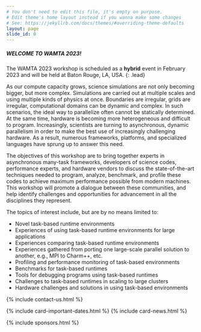 ```yaml
---
# You don't need to edit this file, it's empty on purpose.
# Edit theme's home layout instead if you wanna make some changes
# See: https://jekyllrb.com/docs/themes/#overriding-theme-defaults
layout: page
slide_id: 0
---
```


<div class="row">

<div class="col-xs-12 col-sm-12 col-md-6 col-lg-6 col-xl-6 text-justify conference-text" markdown="1">

##### WELCOME TO WAMTA 2023\!

The WAMTA 2023 workshop is scheduled as a <b>hybrid</b> event in February 2023 and will be
held at Baton Rouge, LA, USA. 
{: .lead}

As our compute capacity grows, science simulations are not only becoming
bigger, but more complex. Simulations are carried out at multiple scales
and using multiple kinds of physics at once. Boundaries are irregular,
grids are irregular, computational domains can be dynamic and complex.
In such scenarios, the ideal way to parallelize often cannot be
statically determined. At the same time, hardware is becoming more
heterogeneous and difficult to program. Increasingly, scientists are
turning to asynchronous, dynamic parallelism in order to make the best
use of increasingly challenging hardware. As a result, numerous
frameworks, platforms, and specialized languages have sprung up to
answer this need.

The objectives of this workshop are to bring together experts in
asynchronous many-task frameworks, developers of science codes,
performance experts, and hardware vendors to discuss the
state-of-the-art techniques needed to program, analyze, benchmark, and
profile these codes to achieve maximum performance possible from modern
machines. This workshop will promote a dialogue between these
communities, and help identify challenges and opportunities for
advancement in all the disciplines they represent.

The topics of interest include, but are by no means limited to:

  - Novel task-based runtime environments
  - Experiences of using task-based runtime environments for large
    applications
  - Experiences comparing task-based runtime environments
  - Experiences gathered from porting one large-scale parallel solution
    to another, e.g., MPI to Charm++, etc.
  - Profiling and performance monitoring of task-based environments
  - Benchmarks for task-based runtimes
  - Tools for debugging programs using task-based runtimes
  - Challenges to task-based runtimes in scaling to large clusters
  - Hardware challenges and solutions in using task-based environments

{% include contact-us.html %}

</div>

<div class="col-xs-12 col-sm-12 col-md-6 col-lg-6 col-xl-6">

{% include card-important-dates.html %}
{% include card-news.html %}

</div>

</div>

{% include sponsors.html %}
